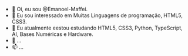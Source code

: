 - 👋 Oi, eu sou @Emanoel-Maffei.
- 👀 Eu sou interessado em Muitas Linguagens de programação, HTML5, CSS3.
- 🌱 Eu atualmente eestou estudando HTML5, CSS3, Python, TypeScript, AI, Bases Numéricas e Hardware.
- 💞️ ...
- 📫 ...

<!---
Hacker3398/Hacker3398 is a ✨ special ✨ repository because its `README.md` (this file) appears on your GitHub profile.
You can click the Preview link to take a look at your changes.
--->
